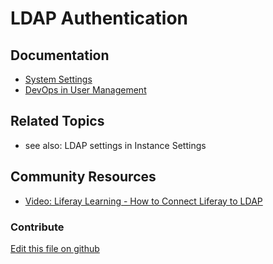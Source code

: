 # LDAP Authentication

## Documentation

* [System Settings](https://portal.liferay.dev/docs/7-2/user/-/knowledge_base/u/system-settings)
* [DevOps in User Management](https://learn.liferay.com/dxp/7.x/en/users-and-permissions/devops.html)

## Related Topics

* see also: LDAP settings in Instance Settings

## Community Resources

* [Video: Liferay Learning - How to Connect Liferay to LDAP](https://www.youtube.com/watch?v=UTqZHwjQLIc)

### Contribute

[Edit this file on github](https://github.com/olafk/controlpanel-documentation-docs/blob/master/md/72en/com_liferay_configuration_admin_web_portlet_SystemSettingsPortlet/com.liferay.portal.security.ldap.authenticator.configuration.LDAPAuthConfiguration.md)
